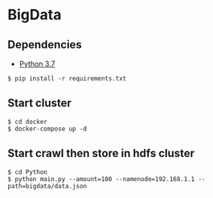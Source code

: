 # BigData
## Dependencies 
* [Python 3.7](https://www.python.org/download/releases/3.7/)

```
$ pip install -r requirements.txt
```
## Start cluster
```
$ cd docker
$ docker-compose up -d
```
## Start crawl then store in hdfs cluster
```
$ cd Python
$ python main.py --amount=100 --namenode=192.168.1.1 --path=bigdata/data.json
```

